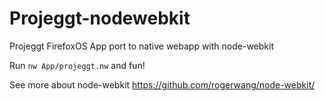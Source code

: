 Projeggt-nodewebkit
===================

Projeggt FirefoxOS App port to native webapp with node-webkit

Run `nw App/projeggt.nw` and fun!

See more about node-webkit https://github.com/rogerwang/node-webkit/
